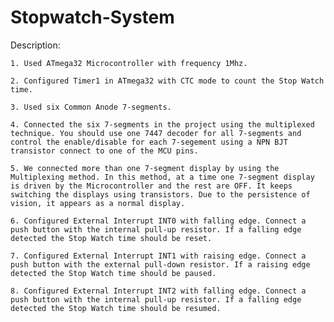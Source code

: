 # Stopwatch-System

Description:

    1. Used ATmega32 Microcontroller with frequency 1Mhz.

    2. Configured Timer1 in ATmega32 with CTC mode to count the Stop Watch time.

    3. Used six Common Anode 7-segments.

    4. Connected the six 7-segments in the project using the multiplexed technique. You should use one 7447 decoder for all 7-segments and control the enable/disable for each 7-segement using a NPN BJT transistor connect to one of the MCU pins.

    5. We connected more than one 7-segment display by using the Multiplexing method. In this method, at a time one 7-segment display is driven by the Microcontroller and the rest are OFF. It keeps switching the displays using transistors. Due to the persistence of vision, it appears as a normal display.

    6. Configured External Interrupt INT0 with falling edge. Connect a push button with the internal pull-up resistor. If a falling edge detected the Stop Watch time should be reset.

    7. Configured External Interrupt INT1 with raising edge. Connect a push button with the external pull-down resistor. If a raising edge detected the Stop Watch time should be paused.

    8. Configured External Interrupt INT2 with falling edge. Connect a push button with the internal pull-up resistor. If a falling edge detected the Stop Watch time should be resumed.
